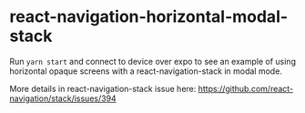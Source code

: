 # react-navigation-horizontal-modal-stack

Run `yarn start` and connect to device over expo to see an example of using horizontal opaque screens with a react-navigation-stack in modal mode.

More details in react-navigation-stack issue here: https://github.com/react-navigation/stack/issues/394
